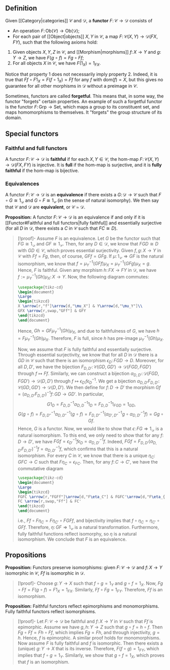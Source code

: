 ## Definition
Given [[Category|categories]] $\mathcal{C}$ and $\mathcal{D}$, a **functor** $F\colon \mathcal{C}\to \mathcal{D}$ consists of
- An operation $F\colon \mathrm{Ob}(\mathcal{C}) \to \mathrm{Ob}(\mathcal{D})$;
- For each pair of [[Object|objects]] $X,Y$ in $\mathcal{C}$, a map $F\colon \mathcal{C}(X,Y) \to \mathcal{D}(FX, FY)$,
such that the following axioms hold:
1. Given objects $X,Y,Z$ in $\mathcal{C}$, and [[Morphism|morphisms]] $f\colon X\to Y$ and $g\colon Y\to Z$, we have $F(g\circ f) = Fg\circ Ff$;
2. For all objects $X$ in $\mathcal{C}$, we have $F(1_X) = 1_{FX}$.

Notice that property 1 does not necessarily imply property 2. Indeed, it is true that $Ff \circ F1_X = F(f\circ 1_X) = Ff$ for any $f$ with $\mathrm{dom}(f) = X$, but this gives no guarantee for all other morphisms in $\mathcal{D}$ without a preimage in $\mathcal{C}$.

Sometimes, functors are called **forgetful**. This means that, in some way, the functor "forgets" certain properties. An example of such a forgetful functor is the functor $F\colon \mathrm{Grp}\to \mathrm{Set}$, which maps a group to its constituent set, and maps homomorphisms to themselves. It "forgets" the group structure of its domain.
## Special functors
### Faithful and full functors
A functor $F\colon \mathcal{C}\to\mathcal{D}$ is **faithful** if for each $X,Y\in\mathcal{C}$, the hom-map $F\colon \mathcal{C}(X,Y)\to\mathcal{D}(FX,FY)$ is injective. It is **full** if the hom-map is surjective, and it is **fully faithful** if the hom-map is bijective.
### Equivalences
A functor $F\colon\mathcal{C}\to\mathcal{D}$ is an **equivalence** if there exists a $G\colon\mathcal{D}\to\mathcal{C}$ such that $F\circ G \cong 1_\mathcal{D}$ and $G\circ F\cong 1_\mathcal{C}$ (in the sense of natural isomorphy). We then say that $\mathcal{C}$ and $\mathcal{D}$ are **equivalent**, or $\mathcal{C}\simeq\mathcal{D}$.

**Proposition:** A functor $F\colon\mathcal{C}\to\mathcal{D}$ is an equivalence if and only if it is [[Functor#Faithful and full functors|fully faithful]] and essentially surjective (for all $D$ in $\mathcal{D}$, there exists a $C$ in $\mathcal{C}$ such that $FC \cong D$).
>[!proof]-
>Assume $F$ is an equivalence. Let $G$ be the functor such that $FG\cong 1_\mathcal{D}$ and $GF\cong 1_\mathcal{C}$. Then, for any $D\in\mathcal{D}$, we know that $FGD \cong D$ with $GD\in\mathcal{C}$, which proves essential surjectivity.
>Given $f,g\colon X\to Y$ in $\mathcal{C}$ with $Ff = Fg$, then, of course, $GFf = GFg$. If $\mu\colon 1_\mathcal{C}\Rightarrow GF$ is the natural isomorphism, we know that $f = \mu_Y^{-1} (GFf) \mu_X = \mu_Y^{-1} (GFg) \mu_X = g$. Hence, $F$ is faithful.
>Given any morphism $h\colon FX\to FY$ in $\mathcal{D}$, we have $f := \mu_Y^{-1}(Gh)\mu_X \colon X\to Y$. Now, the following diagram commutes:
>```tikz
>\usepackage{tikz-cd}
>\begin{document}
>\Large
>\begin{tikzcd}
>X \arrow[r,"f"]\arrow[d,"\mu_X"] & Y\arrow[d,"\mu_Y"]\\
>GFX \arrow[r,swap,"GFf"] & GFY
>\end{tikzcd}
>\end{document}
>```
>Hence, $Gh = GF\mu_Y^{-1}(Gh)\mu_X$, and due to faithfulness of $G$, we have $h = F\mu_Y^{-1}(Gh)\mu_X$. Therefore, $F$ is full, since $h$ has pre-image $\mu_Y^{-1}(Gh)\mu_X$.
>
>Now, we assume that $F$ is fully faithful and essentially surjective. Through essential surjectivity, we know that for all $D$ in $\mathcal{D}$ there is a $GD$ in $\mathcal{C}$ such that there is an isomorphism $\epsilon_D\colon FGD \to D$. Moreover, for all $D,D'$, we have the bijection $F_{D,D'}\colon \mathcal{C}(GD,GD')\to\mathcal{D}(FGD,FGD')$ through $f\mapsto Ff$.
>Similarly, we can construct a bijection $\alpha_{D,D'}\colon \mathcal{D}(FGD,FGD')\to \mathcal{D}(D,D')$ through $f\mapsto \epsilon_{D'}f\epsilon_D^{-1}$.
>We get a bijection $\alpha_{D,D'}F_{D,D'}\colon \mathcal{C}(GD,GD')\to \mathcal{D}(D,D')$. We then define for $f\colon D\to D'$ the morphism $Gf = (\alpha_{D,D'}F_{D,D'})^{-1}f\colon GD\to GD'$. In particular,
>$$G1_D = F_{D,D}^{-1}\alpha_{D,D}^{-1}1_D = F_{D,D}^{-1}1_{FGD} = 1_{GD},$$
>$$G(g\circ f) = F_{D,D''}^{-1}\alpha_{D,D''}^{-1}(g\circ f) = F_{D,D''}^{-1}(\alpha_{D',D''}^{-1}g\circ\alpha_{D,D'}^{-1}f) = Gg\circ Gf.$$
>Hence, $G$ is a functor.
>Now, we would like to show that $\epsilon\colon FG\Rightarrow 1_\mathcal{D}$ is a natural isomorphism. To this end, we only need to show that for any $f\colon D\to D'$, we have $FGf = \epsilon_{D'}^{-1}f\epsilon_D = \alpha_{D,D'}^{-1}f$. Indeed, $FGf = F_{D,D'}(\alpha_{D,D'}F_{D,D'})^{-1}f = \alpha_{D,D'}^{-1}f$, which confirms that this is a natural isomorphism.
>For every $C$ in $\mathcal{C}$, we know that there is a unique $\eta_C\colon GFC\to C$ such that $F\eta_C = \epsilon_{FC}$. Then, for any $f\colon C\to C'$, we have the commutative diagram
>```tikz
>\usepackage{tikz-cd}
>\begin{document}
>\Large
>\begin{tikzcd}
>FGFC \arrow[r,"FGFf"]\arrow[d,"F\eta_C"] & FGFC'\arrow[d,"F\eta_{C'}"]\\
>FC \arrow[r,swap,"Ff"] & FC'
>\end{tikzcd}
>\end{document}
>```
>i.e., $Ff\circ F\eta_C = F\eta_{C'}\circ FGFf$, and bijectivity implies that $f\circ\eta_C = \eta_{C'}\circ GFf$. Therefore, $\eta\colon GF\Rightarrow 1_\mathcal{C}$ is a natural transformation. Furthermore, fully faithful functions reflect isomorphy, so $\eta$ is a natural isomorphism.
>We conclude that $F$ is an equivalence.
## Propositions
**Proposition:** Functors preserve isomorphisms: given $F\colon\mathcal{C}\to\mathcal{D}$ and $f\colon X\to Y$ isomorphic in $\mathcal{C}$, $Ff$ is isomorphic in $\mathcal{D}$.
>[!proof]-
>Choose $g\colon Y\to X$ such that $f\circ g = 1_Y$ and $g\circ f = 1_X$. Now, $Fg\circ Ff = F(g\circ f) = F1_X = 1_{FX}$. Similarly, $Ff\circ Fg = 1_{FY}$. Therefore, $Ff$ is an isomorphism.

**Proposition:** Faithful functors reflect epimorphisms and monomorphisms. Fully faithful functors reflect isomorphisms.
>[!proof]-
>Let $F\colon\mathcal{C}\to\mathcal{D}$ be faithful and $f\colon X\to Y$ in $\mathcal{C}$ such that $Ff$ is epimorphic. Assume we have $g,h\colon Y\to Z$ such that $g\circ f = h\circ f$. Then $Fg\circ Ff = Fh\circ Ff$, which implies $Fg = Fh$, and through injectivity, $g = h$. Hence, $f$ is epimorphic.
>A similar proof holds for monomorphisms.
>Now assume $F$ is fully faithful and $f$ is isomorphic. Then there exists a (unique) $g\colon Y\to X$ that is its inverse. Therefore, $F(f\circ g) = 1_{FY}$, which implies that $f\circ g = 1_Y$. Similarly, we show that $g\circ f = 1_X$, which proves that $f$ is an isomorphism.